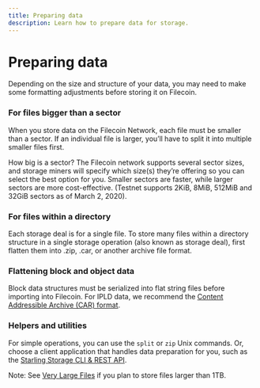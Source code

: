 ```yaml
---
title: Preparing data
description: Learn how to prepare data for storage.
---
```


# Preparing data

Depending on the size and structure of your data, you may need to make some formatting adjustments before storing it on Filecoin.

### For files bigger than a sector
When you store data on the Filecoin Network, each file must be smaller than a sector. If an individual file is larger, you’ll have to split it into multiple smaller files first.

How big is a sector? The Filecoin network supports several sector sizes, and storage miners will specify which size(s) they’re offering so you can select the best option for you. Smaller sectors are faster, while larger sectors are more cost-effective. (Testnet supports 2KiB, 8MiB, 512MiB and 32GiB sectors as of March 2, 2020).

### For files within a directory
Each storage deal is for a single file. To store many files within a directory structure in a single storage operation (also known as storage deal), first flatten them into .zip, .car, or another archive file format.

### Flattening block and object data
Block data structures must be serialized into flat string files before importing into Filecoin. For IPLD data, we recommend the [Content Addressible Archive (CAR) format](https://github.com/ipld/specs/blob/master/block-layer/content-addressable-archives.md).

### Helpers and utilities
For simple operations, you can use the `split` or `zip` Unix commands. Or, choose a client application that handles data preparation for you, such as the [Starling Storage CLI & REST API](https://github.com/filecoin-project/starling).

Note: See [Very Large Files](/how-to/store-large-files) if you plan to store files larger than 1TB.

